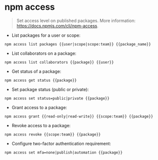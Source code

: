 # npm access

> Set access level on published packages.
> More information: <https://docs.npmjs.com/cli/npm-access>.

- List packages for a user or scope:

`npm access list packages {{user|scope|scope:team}} {{package_name}}`

- List collaborators on a package:

`npm access list collaborators {{package}} {{user}}`

- Get status of a package:

`npm access get status {{package}}`

- Set package status (public or private):

`npm access set status=public|private {{package}}`

- Grant access to a package:

`npm access grant {{read-only|read-write}} {{scope:team}} {{package}}`

- Revoke access to a package:

`npm access revoke {{scope:team}} {{package}}`

- Configure two-factor authentication requirement:

`npm access set mfa=none|publish|automation {{package}}`
